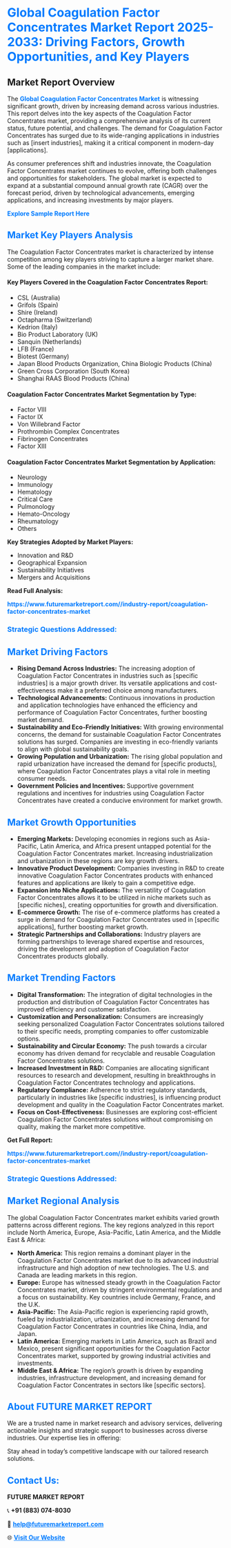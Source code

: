 <h1 style="color: #007BFF;">Global Coagulation Factor Concentrates Market Report 2025-2033: Driving Factors, Growth Opportunities, and Key Players</h1>

<section id="overview">
<h2>Market Report Overview</h2>
<p>The <a href="https://www.futuremarketreport.com//industry-report/coagulation-factor-concentrates-market" style="color: #007BFF; text-decoration: none;"><strong>Global Coagulation Factor Concentrates Market</strong></a> is witnessing significant growth, driven by increasing demand across various industries. This report delves into the key aspects of the Coagulation Factor Concentrates market, providing a comprehensive analysis of its current status, future potential, and challenges. The demand for Coagulation Factor Concentrates has surged due to its wide-ranging applications in industries such as [insert industries], making it a critical component in modern-day [applications].</p>
<p>As consumer preferences shift and industries innovate, the Coagulation Factor Concentrates market continues to evolve, offering both challenges and opportunities for stakeholders. The global market is expected to expand at a substantial compound annual growth rate (CAGR) over the forecast period, driven by technological advancements, emerging applications, and increasing investments by major players.</p>
</section>

<section id="overview">
<p><a href="https://www.futuremarketreport.com//request-sample/reportId=54727" style="color: #007BFF; text-decoration: none;"><strong>Explore Sample Report Here</strong></a></p>
</section>

<section id="key-players">
<h2 style="color: #007BFF;">Market Key Players Analysis</h2>
<p>The Coagulation Factor Concentrates market is characterized by intense competition among key players striving to capture a larger market share. Some of the leading companies in the market include:</p>
<h4>Key Players Covered in the Coagulation Factor Concentrates Report:</h4>
<ul><li>CSL (Australia)</li><li>Grifols (Spain)</li><li>Shire (Ireland)</li><li>Octapharma (Switzerland)</li><li>Kedrion (Italy)</li><li>Bio Product Laboratory (UK)</li><li>Sanquin (Netherlands)</li><li>LFB (France)</li><li>Biotest (Germany)</li><li>Japan Blood Products Organization, China Biologic Products (China)</li><li>Green Cross Corporation (South Korea)</li><li>Shanghai RAAS Blood Products (China)</li></ul>
<h4>Coagulation Factor Concentrates Market Segmentation by Type:</h4>
<ul><li>Factor VIII</li><li>Factor IX</li><li>Von Willebrand Factor</li><li>Prothrombin Complex Concentrates</li><li>Fibrinogen Concentrates</li><li>Factor XIII</li></ul>

<h4>Coagulation Factor Concentrates Market Segmentation by Application:</h4>
<ul><li>Neurology</li><li>Immunology</li><li>Hematology</li><li>Critical Care</li><li>Pulmonology</li><li>Hemato-Oncology</li><li>Rheumatology</li><li>Others</li></ul>
<p><strong>Key Strategies Adopted by Market Players:</strong></p>
<ul>
<li>Innovation and R&D</li>
<li>Geographical Expansion</li>
<li>Sustainability Initiatives</li>
<li>Mergers and Acquisitions</li>
</ul>
</section>

<section>
<p><strong>Read Full Analysis: </strong></p><a href="https://www.futuremarketreport.com//industry-report/coagulation-factor-concentrates-market" style="color: #007BFF; text-decoration: none;"><strong>https://www.futuremarketreport.com//industry-report/coagulation-factor-concentrates-market</strong></a>
<h3 style="color: #007BFF;">Strategic Questions Addressed:</h3>
</section>

<section id="driving-factors">
<h2 style="color: #007BFF;">Market Driving Factors</h2>
<ul>
<li><strong>Rising Demand Across Industries:</strong> The increasing adoption of Coagulation Factor Concentrates in industries such as [specific industries] is a major growth driver. Its versatile applications and cost-effectiveness make it a preferred choice among manufacturers.</li>
<li><strong>Technological Advancements:</strong> Continuous innovations in production and application technologies have enhanced the efficiency and performance of Coagulation Factor Concentrates, further boosting market demand.</li>
<li><strong>Sustainability and Eco-Friendly Initiatives:</strong> With growing environmental concerns, the demand for sustainable Coagulation Factor Concentrates solutions has surged. Companies are investing in eco-friendly variants to align with global sustainability goals.</li>
<li><strong>Growing Population and Urbanization:</strong> The rising global population and rapid urbanization have increased the demand for [specific products], where Coagulation Factor Concentrates plays a vital role in meeting consumer needs.</li>
<li><strong>Government Policies and Incentives:</strong> Supportive government regulations and incentives for industries using Coagulation Factor Concentrates have created a conducive environment for market growth.</li>
</ul>
</section>

<section id="growth-opportunities">
<h2 style="color: #007BFF;">Market Growth Opportunities</h2>
<ul>
<li><strong>Emerging Markets:</strong> Developing economies in regions such as Asia-Pacific, Latin America, and Africa present untapped potential for the Coagulation Factor Concentrates market. Increasing industrialization and urbanization in these regions are key growth drivers.</li>
<li><strong>Innovative Product Development:</strong> Companies investing in R&D to create innovative Coagulation Factor Concentrates products with enhanced features and applications are likely to gain a competitive edge.</li>
<li><strong>Expansion into Niche Applications:</strong> The versatility of Coagulation Factor Concentrates allows it to be utilized in niche markets such as [specific niches], creating opportunities for growth and diversification.</li>
<li><strong>E-commerce Growth:</strong> The rise of e-commerce platforms has created a surge in demand for Coagulation Factor Concentrates used in [specific applications], further boosting market growth.</li>
<li><strong>Strategic Partnerships and Collaborations:</strong> Industry players are forming partnerships to leverage shared expertise and resources, driving the development and adoption of Coagulation Factor Concentrates products globally.</li>
</ul>
</section>

<section id="trending-factors">
<h2 style="color: #007BFF;">Market Trending Factors</h2>
<ul>
<li><strong>Digital Transformation:</strong> The integration of digital technologies in the production and distribution of Coagulation Factor Concentrates has improved efficiency and customer satisfaction.</li>
<li><strong>Customization and Personalization:</strong> Consumers are increasingly seeking personalized Coagulation Factor Concentrates solutions tailored to their specific needs, prompting companies to offer customizable options.</li>
<li><strong>Sustainability and Circular Economy:</strong> The push towards a circular economy has driven demand for recyclable and reusable Coagulation Factor Concentrates solutions.</li>
<li><strong>Increased Investment in R&D:</strong> Companies are allocating significant resources to research and development, resulting in breakthroughs in Coagulation Factor Concentrates technology and applications.</li>
<li><strong>Regulatory Compliance:</strong> Adherence to strict regulatory standards, particularly in industries like [specific industries], is influencing product development and quality in the Coagulation Factor Concentrates market.</li>
<li><strong>Focus on Cost-Effectiveness:</strong> Businesses are exploring cost-efficient Coagulation Factor Concentrates solutions without compromising on quality, making the market more competitive.</li>
</ul>
</section>

<section>
<p><strong>Get Full Report: </strong></p><a href="https://www.futuremarketreport.com//industry-report/coagulation-factor-concentrates-market" style="color: #007BFF; text-decoration: none;"><strong>https://www.futuremarketreport.com//industry-report/coagulation-factor-concentrates-market</strong></a>
<h3 style="color: #007BFF;">Strategic Questions Addressed:</h3>
</section>


<section id="regional-analysis">
<h2 style="color: #007BFF;">Market Regional Analysis</h2>
<p>The global Coagulation Factor Concentrates market exhibits varied growth patterns across different regions. The key regions analyzed in this report include North America, Europe, Asia-Pacific, Latin America, and the Middle East & Africa:</p>
<ul>
<li><strong>North America:</strong> This region remains a dominant player in the Coagulation Factor Concentrates market due to its advanced industrial infrastructure and high adoption of new technologies. The U.S. and Canada are leading markets in this region.</li>
<li><strong>Europe:</strong> Europe has witnessed steady growth in the Coagulation Factor Concentrates market, driven by stringent environmental regulations and a focus on sustainability. Key countries include Germany, France, and the U.K.</li>
<li><strong>Asia-Pacific:</strong> The Asia-Pacific region is experiencing rapid growth, fueled by industrialization, urbanization, and increasing demand for Coagulation Factor Concentrates in countries like China, India, and Japan.</li>
<li><strong>Latin America:</strong> Emerging markets in Latin America, such as Brazil and Mexico, present significant opportunities for the Coagulation Factor Concentrates market, supported by growing industrial activities and investments.</li>
<li><strong>Middle East & Africa:</strong> The region’s growth is driven by expanding industries, infrastructure development, and increasing demand for Coagulation Factor Concentrates in sectors like [specific sectors].</li>
</ul>
</section>

<footer>
<h2 style="color: #007BFF;">About FUTURE MARKET REPORT</h2>
<p>We are a trusted name in market research and advisory services, delivering actionable insights and strategic support to businesses across diverse industries. Our expertise lies in offering:</p>

<p>Stay ahead in today’s competitive landscape with our tailored research solutions.</p>

<h2 style="color: #007BFF;">Contact Us:</h2>
<p><strong>FUTURE MARKET REPORT</strong></p>
<p>📞 <strong>+91 (883) 074-8030</strong></p>
<p>📧 <strong><a href="mailto:help@futuremarketreport.com" style="color: #007BFF;">help@futuremarketreport.com</a></strong></p>
<p>🌐 <strong><a href="https://www.futuremarketreport.com/" style="color: #007BFF;">Visit Our Website</a></strong></p>
</footer>
